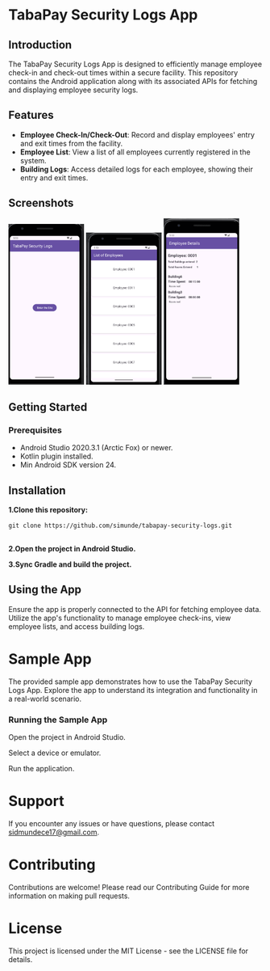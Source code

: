 # TabaPay Security Logs App

## Introduction

The TabaPay Security Logs App is designed to efficiently manage employee check-in and check-out times within a secure facility. This repository contains the Android application along with its associated APIs for fetching and displaying employee security logs.

## Features

- **Employee Check-In/Check-Out**: Record and display employees' entry and exit times from the facility.
- **Employee List**: View a list of all employees currently registered in the system.
- **Building Logs**: Access detailed logs for each employee, showing their entry and exit times.



## Screenshots

<img src="images/entersites.png" alt="Screenshot 1" width="150"/> <img src="images/employeelist.png" alt="Screenshot 2" width="150"/> <img src="images/buildinglogs.png" alt="Screenshot 3" width="150"/>  


## Getting Started
### Prerequisites
- Android Studio 2020.3.1 (Arctic Fox) or newer.
- Kotlin plugin installed.
- Min Android SDK version 24.

## Installation
 **1.Clone this repository:**

```
git clone https://github.com/simunde/tabapay-security-logs.git


 ```
**2.Open the project in Android Studio.**

**3.Sync Gradle and build the project.**
## Using the App
Ensure the app is properly connected to the API for fetching employee data. Utilize the app's functionality to manage employee check-ins, view employee lists, and access building logs.

# Sample App
The provided sample app demonstrates how to use the TabaPay Security Logs App. Explore the app to understand its integration and functionality in a real-world scenario.

### Running the Sample App
Open the project in Android Studio.

Select a device or emulator.

Run the application.


# Support
If you encounter any issues or have questions, please contact sidmundece17@gmail.com.

# Contributing
Contributions are welcome! Please read our Contributing Guide for more information on making pull requests.

# License
This project is licensed under the MIT License - see the LICENSE file for details.

